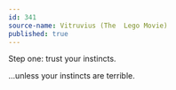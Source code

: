 ```yaml
---
id: 341
source-name: Vitruvius (The  Lego Movie)
published: true
---
```

Step one: trust your instincts.

 ...unless your instincts are terrible.
